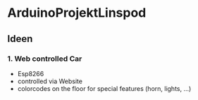 # ArduinoProjektLinspod
## **Ideen**
### 1. Web controlled Car
- Esp8266
- controlled via Website
- colorcodes on the floor for special features (horn, lights, ...)
